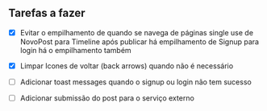 ## Tarefas a fazer
- [X] Evitar o empilhamento de quando se navega de páginas single use
    de NovoPost para Timeline após publicar há empilhamento
    de Signup para login há o empilhamento também

- [X] Limpar Icones de voltar (back arrows) quando não é necessário

- [ ] Adicionar toast messages quando o signup ou login não tem sucesso

- [ ] Adicionar submissão do post para o serviço externo
